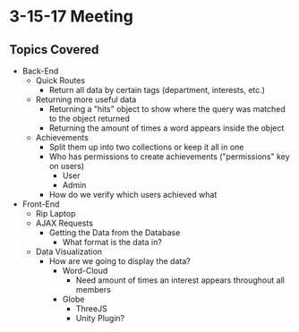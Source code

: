 # 3-15-17 Meeting

## Topics Covered
- Back-End
  -  Quick Routes
     - Return all data by certain tags (department, interests, etc.)
  -  Returning more useful data
     - Returning a "hits" object to show where the query was matched to the object returned
     -  Returning the amount of times a word appears inside the object
  - Achievements
     - Split them up into two collections or keep it all in one
     - Who has permissions to create achievements ("permissions" key on users)
        - User 
        - Admin
     - How do we verify which users achieved what
- Front-End
   - Rip Laptop
   - AJAX Requests
     - Getting the Data from the Database
        - What format is the data in?
   - Data Visualization
     - How are we going to display the data?
        - Word-Cloud
          - Need amount of times an interest appears throughout all members
        - Globe 
           - ThreeJS
           - Unity Plugin?
